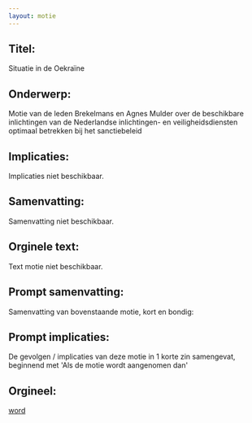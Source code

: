 ```yaml
---
layout: motie
---
```

## Titel:
Situatie in de Oekraïne 
## Onderwerp:
Motie van de leden Brekelmans en Agnes Mulder over de beschikbare inlichtingen van de Nederlandse inlichtingen- en veiligheidsdiensten optimaal betrekken bij het sanctiebeleid
## Implicaties:
Implicaties niet beschikbaar.
## Samenvatting:
Samenvatting niet beschikbaar.
## Orginele text:
Text motie niet beschikbaar.

## Prompt samenvatting:
Samenvatting van bovenstaande motie, kort en bondig:


## Prompt implicaties:
De gevolgen / implicaties van deze motie in 1 korte zin samengevat, beginnend met 'Als de motie wordt aangenomen dan' 

## Orgineel:
[word](https://gegevensmagazijn.tweedekamer.nl/OData/v4/2.0/Document(3af262b3-fa75-4471-b958-e32bf6109548)/resource)
